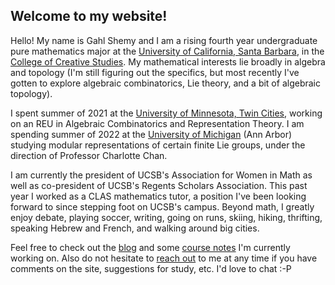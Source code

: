 ## Welcome to my website!

Hello! My name is Gahl Shemy and I am a rising fourth year undergraduate pure mathematics major at the [University of California, Santa Barbara](https://www.ucsb.edu/), in the [College of Creative Studies](https://ccs.ucsb.edu/). My mathematical interests lie broadly in algebra and topology (I'm still figuring out the specifics, but most recently I've gotten to explore algebraic combinatorics, Lie theory, and a bit of algebraic topology). 

I spent summer of 2021 at the [University of Minnesota, Twin Cities](https://www-users.cse.umn.edu/~reiner/REU/REU.html), working on an REU in Algebraic Combinatorics and Representation Theory. I am spending summer of 2022 at the [University of Michigan](https://lsa.umich.edu/math/undergraduates/research-and-career-opportunities/research/research-experience-for-undergraduates--reu-.html) (Ann Arbor) studying modular representations of certain finite Lie groups, under the direction of Professor Charlotte Chan.   

I am currently the president of UCSB's Association for Women in Math as well as co-president of UCSB's Regents Scholars Association. This past year I worked as a CLAS mathematics tutor, a position I've been looking forward to since stepping foot on UCSB's campus. Beyond math, I greatly enjoy debate, playing soccer, writing, going on runs, skiing, hiking, thrifting, speaking Hebrew and French, and walking around big cities.

Feel free to check out the [blog](https://gahlshemy.github.io/blog) and some [course notes](https://gahlshemy.github.io/coursenotes) I'm currently working on. Also do not hesitate to [reach out](mailto:gahlshemy@ucsb.edu) 
to me at any time if you have comments on the site, suggestions for study, etc. I'd love to chat :-P 
